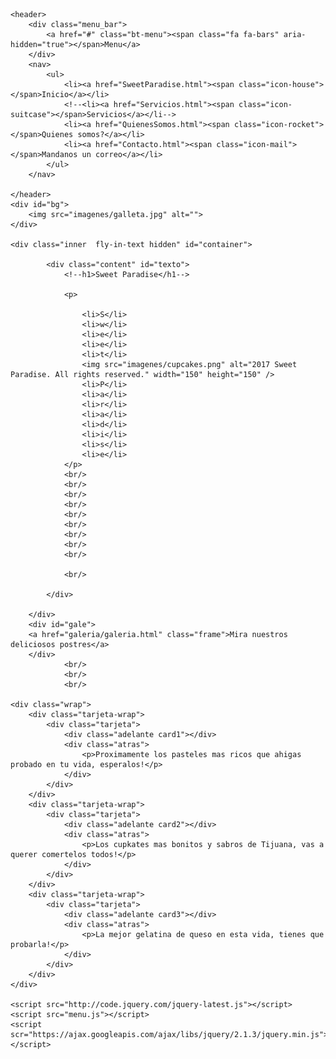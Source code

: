 <!DOCTYPE html>
<html lang="en">
<html>
<head>
	<meta charset="utf-8">
	<title>Sweet Paradise</title>
	<meta name="viewport" content="width=device-width, user-scalable=no, initial-scale=1.0, maximum-scale=1.0, minimum-scale=1.0">
	<link rel="stylesheet" href="style.css">
	<link rel="stylesheet" href="estilos.css">
	<link rel="stylesheet" href="fonts.ss">
	<meta name="description" content="Tenemos los mejores diseños Web personalisados hechos a la medida de tus necesidades, todos nuestras paginas son responsive y https ¡ven a conocer nuestros diseños">
	<meta name="viewport" content="width=device-width, initial-scale=1">
	<link rel="stylesheet" type="text/css" href="style.css">
	<link rel="stylesheet" href="https://code.jquery.com/ui/1.11.4/themes/smoothness/jquery-ui.css">
	<script src="https://code.jquery.com/jquery-1.10.2.js"></script>
	<script src="https://code.jquery.com/ui/1.11.4/jquery-ui.js"></script>
	<link href="css/animate.css" rel="stylesheet"/>
	<link href="css/waypoints.css" rel="stylesheet"/>
	<script src="js/jquery.waypoints.min.js" type="text/javascript"></script>
	<script src="js/waypoints.js" type="text/javascript"></script>
	<link href="https://maxcdn.bootstrapcdn.com/font-awesome/4.7.0/css/font-awesome.min.css" rel="stylesheet" integrity="sha384-wvfXpqpZZVQGK6TAh5PVlGOfQNHSoD2xbE+QkPxCAFlNEevoEH3Sl0sibVcOQVnN" crossorigin="anonymous">

</head>
<body>
		
	<header>
		<div class="menu_bar">
			<a href="#" class="bt-menu"><span class="fa fa-bars" aria-hidden="true"></span>Menu</a>
		</div>
		<nav>
			<ul>
				<li><a href="SweetParadise.html"><span class="icon-house"></span>Inicio</a></li>
				<!--<li><a href="Servicios.html"><span class="icon-suitcase"></span>Servicios</a></li-->
				<li><a href="QuienesSomos.html"><span class="icon-rocket"></span>Quienes somos?</a></li>
				<li><a href="Contacto.html"><span class="icon-mail"></span>Mandanos un correo</a></li>
			</ul>
		</nav>
		
	</header>
	<div id="bg">
		<img src="imagenes/galleta.jpg" alt="">
	</div>

	<div class="inner  fly-in-text hidden" id="container">
		
			<div class="content" id="texto">
				<!--h1>Sweet Paradise</h1-->
				
				<p>
				 
					<li>S</li>
					<li>w</li>
					<li>e</li>
					<li>e</li>
					<li>t</li>
					<img src="imagenes/cupcakes.png" alt="2017 Sweet Paradise. All rights reserved." width="150" height="150" />
					<li>P</li>
					<li>a</li>
					<li>r</li>
					<li>a</li>
					<li>d</li>
					<li>i</li>
					<li>s</li>
					<li>e</li>	
				</p>
				<br/>
				<br/>
				<br/>
				<br/>
				<br/>
				<br/>
				<br/>
				<br/>
				<br/>
				
				<br/>
				
			</div>
			
		</div>
		<div id="gale">
		<a href="galeria/galeria.html" class="frame">Mira nuestros deliciosos postres</a>
		</div>
				<br/>
				<br/>
				<br/>

	<div class="wrap">
		<div class="tarjeta-wrap">
			<div class="tarjeta">
				<div class="adelante card1"></div>
				<div class="atras">
					<p>Proximamente los pasteles mas ricos que ahigas probado en tu vida, esperalos!</p>
				</div>
			</div>
		</div>
		<div class="tarjeta-wrap">
			<div class="tarjeta">
				<div class="adelante card2"></div>
				<div class="atras">
					<p>Los cupkates mas bonitos y sabros de Tijuana, vas a querer comertelos todos!</p>
				</div>
			</div>
		</div>
		<div class="tarjeta-wrap">
			<div class="tarjeta">
				<div class="adelante card3"></div>
				<div class="atras">
					<p>La mejor gelatina de queso en esta vida, tienes que probarla!</p>
				</div>
			</div>
		</div>
	</div>

	<script src="http://code.jquery.com/jquery-latest.js"></script>
	<script src="menu.js"></script>
	<script scr="https://ajax.googleapis.com/ajax/libs/jquery/2.1.3/jquery.min.js"></script>
<script type="text/javascript">
	$(function() {
		setTimeout(function() {
			$('.fly-in-text').removeClass('hidden')
		}, 500);
	})();
</script>
</body>
</html>
